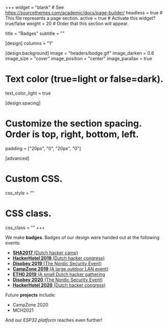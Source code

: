 +++
widget = "blank"  # See https://sourcethemes.com/academic/docs/page-builder/
headless = true  # This file represents a page section.
active = true  # Activate this widget? true/false
weight = 20  # Order that this section will appear.

title = "Badges"
subtitle = ""

[design]
  columns = "1"

[design.background]
  image = "headers/bodge.gif"
  image_darken = 0.6
  image_size = "cover"
  image_position = "center"
  image_parallax = true

  # Text color (true=light or false=dark).
  text_color_light = true

[design.spacing]
  # Customize the section spacing. Order is top, right, bottom, left.
  padding = ["20px", "0", "20px", "0"]

[advanced]
 # Custom CSS. 
 css_style = ""
 
 # CSS class.
 css_class = ""
+++

We make **badges**. Badges of our design were handed out at the following events:

- [**SHA2017** (Dutch hacker camp)](https://docs.badge.team/badges/sha2017/)
- [**HackerHotel 2019** (Dutch hacker congress)](https://docs.badge.team/badges/hackerhotel-2019/)
- [**Disobey 2019** (The Nordic Security Event)](https://docs.badge.team/badges/disobey-2019/)
- [**CampZone 2019** (A large outdoor LAN event)](https://docs.badge.team/badges/campzone-2019/)
- [**ETH0 2019** (A small Dutch hacker gathering](https://docs.badge.team/badges/eth0-2019/)
- [**Disobey 2020** (The Nordic Security Event)](https://docs.badge.team/badges/disobey-2020/)
- [**HackerHotel 2020** (Dutch hacker congress)](https://docs.badge.team/badges/hackerhotel-2020/)

Future **projects** include:
- CampZone 2020
- MCH2021

And our *ESP32 platform* reaches even further!
